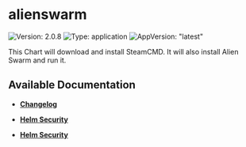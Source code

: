 # alienswarm

![Version: 2.0.8](https://img.shields.io/badge/Version-2.0.8-informational?style=flat-square) ![Type: application](https://img.shields.io/badge/Type-application-informational?style=flat-square) ![AppVersion: "latest"](https://img.shields.io/badge/AppVersion-"latest"-informational?style=flat-square)

This Chart will download and install SteamCMD. It will also install Alien Swarm and run it.

## Available Documentation

- [**Changelog**](CHANGELOG)

- [**Helm Security**](container-security)

- [**Helm Security**](helm-security)

